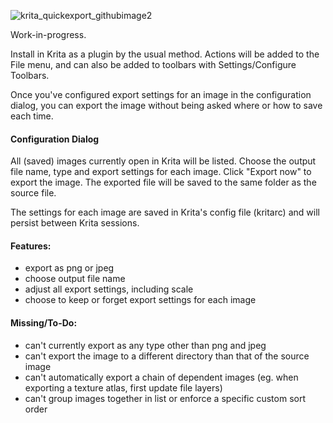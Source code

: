![krita_quickexport_githubimage2](https://github.com/user-attachments/assets/bbd4246b-fb55-42be-9cd8-c005b0b9be7c)

Work-in-progress.

Install in Krita as a plugin by the usual method. Actions will be added to the File menu, and can also be added to toolbars with Settings/Configure Toolbars.

Once you've configured export settings for an image in the configuration dialog, you can export the image without being asked where or how to save each time.

#### Configuration Dialog

All (saved) images currently open in Krita will be listed.
Choose the output file name, type and export settings for each image.
Click "Export now" to export the image. The exported file will be saved to the same folder as the source file.

The settings for each image are saved in Krita's config file (kritarc) and will persist between Krita sessions.

#### Features:
- export as png or jpeg
- choose output file name
- adjust all export settings, including scale
- choose to keep or forget export settings for each image

#### Missing/To-Do:
- can't currently export as any type other than png and jpeg
- can't export the image to a different directory than that of the source image
- can't automatically export a chain of dependent images (eg. when exporting a texture atlas, first update file layers)
- can't group images together in list or enforce a specific custom sort order
